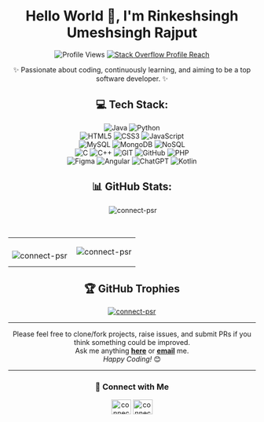 <h1 align="center">Hello World 👋, I'm Rinkeshsingh Umeshsingh Rajput</h1>

<p align="center">
    <img src="https://komarev.com/ghpvc/?username=connect-psr" alt="Profile Views" />
    <a href="https://stackoverflow.com/users/16260040/rinkeshsingh" target="_blank">
        <img src="https://img.shields.io/stackexchange/stackoverflow/r/16260040?color=orange&label=StackOverflowProfile&logo=stackoverflow" alt="Stack Overflow Profile Reach" />
    </a>
</p>

<div align="center">
    <p>✨ Passionate about coding, continuously learning, and aiming to be a top software developer. ✨</p>
</div>

<div align="center">

## 💻 Tech Stack:

<p align="center">
    <img src="https://img.shields.io/badge/Java-%23ED8B00.svg?style=for-the-badge&logo=java&logoColor=white" alt="Java" />
    <img src="https://img.shields.io/badge/Python-3776AB?style=for-the-badge&logo=python&logoColor=white" alt="Python" />
    <br>
    <img src="https://img.shields.io/badge/HTML5-E34F26?style=for-the-badge&logo=html5&logoColor=white" alt="HTML5" />
    <img src="https://img.shields.io/badge/CSS3-1572B6?style=for-the-badge&logo=css3&logoColor=white" alt="CSS3" />
    <img src="https://img.shields.io/badge/JavaScript-F7DF1E?style=for-the-badge&logo=javascript&logoColor=black" alt="JavaScript" />
    <br>
    <img src="https://img.shields.io/badge/MySQL-4479A1?style=for-the-badge&logo=mysql&logoColor=white" alt="MySQL" />
    <img src="https://img.shields.io/badge/MongoDB-47A248?style=for-the-badge&logo=mongodb&logoColor=white" alt="MongoDB" />
    <img src="https://img.shields.io/badge/NoSQL-4DB33D?style=for-the-badge&logoColor=white" alt="NoSQL" />
    <br>
    <img src="https://img.shields.io/badge/C-00599C?style=for-the-badge&logo=c&logoColor=white" alt="C" />
    <img src="https://img.shields.io/badge/C++-00599C?style=for-the-badge&logo=c%2B%2B&logoColor=white" alt="C++" />
    <img src="https://img.shields.io/badge/GIT-F05032?style=for-the-badge&logo=git&logoColor=white" alt="GIT" />
    <img src="https://img.shields.io/badge/GitHub-181717?style=for-the-badge&logo=github&logoColor=white" alt="GitHub" />
    <img src="https://img.shields.io/badge/PHP-777BB4?style=for-the-badge&logo=php&logoColor=white" alt="PHP" />
    <br>
    <img src="https://img.shields.io/badge/Figma-F24E1E?style=for-the-badge&logo=figma&logoColor=white" alt="Figma" />
    <img src="https://img.shields.io/badge/Angular-DD0031?style=for-the-badge&logo=angular&logoColor=white" alt="Angular" />
    <img src="https://img.shields.io/badge/ChatGPT-1ABC9C?style=for-the-badge&logo=openai&logoColor=white" alt="ChatGPT" />
    <img src="https://img.shields.io/badge/Kotlin-0095D5?style=for-the-badge&logo=kotlin&logoColor=white" alt="Kotlin" />
</p>
</div>

<div align="center">

## 📊 GitHub Stats:

<p>&nbsp;<img align="center" src="https://github-readme-stats.vercel.app/api?username=connect-psr&show_icons=true&locale=en" alt="connect-psr" /></p>

<br>

<table>
<tr>
 <td>
   <p><img align="left" src="https://github-readme-stats.vercel.app/api/top-langs?username=connect-psr&show_icons=true&locale=en&layout=compact" alt="connect-psr" /></p>
 </td>
 <td>
   <p><img align="center" src="https://github-readme-streak-stats.herokuapp.com/?user=connect-psr&" alt="connect-psr" /></p>   
 </td>
</tr>
</table>

</div>

<div align="center">

## 🏆 GitHub Trophies
<a href="https://github.com/ryo-ma/github-profile-trophy"><img src="https://github-profile-trophy.vercel.app/?username=connect-psr" alt="connect-psr" /></a>


</div>

---

<div align="center">

Please feel free to clone/fork projects, raise issues, and submit PRs if you think something could be improved. <br> Ask me anything <a href="https://github.com/connect-psr/issues/new"><b>here</b></a> or <a href="mailto:connect.psr@gmail.com"><b>email</b></a> me.
<br>
<i>Happy Coding!</i> 😊

</div>

---

<div align="center">

### 👤 Connect with Me

<a href="https://linkedin.com/in/connect-psr" target="_blank"><img align="center" src="https://raw.githubusercontent.com/rahuldkjain/github-profile-readme-generator/master/src/images/icons/Social/linked-in-alt.svg" alt="connect-psr" height="30" width="40" /></a>
<a href="https://twitter.com/connect_psr" target="_blank"><img align="center" src="https://raw.githubusercontent.com/rahuldkjain/github-profile-readme-generator/master/src/images/icons/Social/twitter.svg" alt="connect_psr" height="30" width="40" /></a>

</div>
